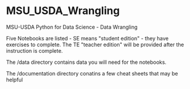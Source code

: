 # MSU_USDA_Wrangling
MSU-USDA Python for Data Science - Data Wrangling

Five Notebooks are listed - SE means "student edition" - they have exercises to complete. The TE "teacher edition" will be provided after the instruction is complete.

The /data directory contains data you will need for the notebooks.

The /documentation directory conatins a few cheat sheets that may be helpful
